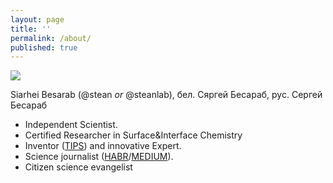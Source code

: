 ```yaml
---
layout: page
title: ''
permalink: /about/
published: true
---
```


![]({{site.baseurl}}/images/name.png)

Siarhei Besarab (@stean _or_ @steanlab), бел. Сяргей Бесараб, рус. Сергей Бесараб

- Independent Scientist. 
- Certified Researcher in Surface&Interface Chemistry
- Inventor ([TIPS](https://en.wikipedia.org/wiki/TRIZ)) and innovative Expert.
- Science journalist ([HABR](https://habr.com/ru/users/steanlab/posts)/[MEDIUM](https://medium.com/@steanlab)).
- Citizen science evangelist




